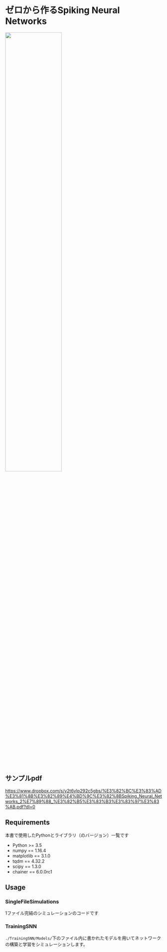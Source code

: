 # ゼロから作るSpiking Neural Networks
<img src="https://github.com/takyamamoto/SNN-from-scratch-with-Python/blob/img/img/%E8%A1%A8%E7%B4%99.png" width=60%>

## サンプルpdf
https://www.dropbox.com/s/y2t6vlp292c5gbs/%E3%82%BC%E3%83%AD%E3%81%8B%E3%82%89%E4%BD%9C%E3%82%8BSpiking_Neural_Networks_2%E7%89%88_%E3%82%B5%E3%83%B3%E3%83%97%E3%83%AB.pdf?dl=0

## Requirements
本書で使用したPythonとライブラリ（のバージョン）一覧です
- Python >= 3.5
- numpy == 1.16.4
- matplotlib == 3.1.0
- tqdm == 4.32.2
- scipy == 1.3.0
- chainer == 6.0.0rc1

## Usage
### SingleFileSimulations
1ファイル完結のシミュレーションのコードです

### TrainingSNN
`./TrainingSNN/Models/`下のファイル内に書かれたモデルを用いてネットワークの構築と学習をシミュレーションします。
